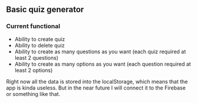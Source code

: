 ## Basic quiz generator

### Current functional
- Ability to create quiz
- Ability to delete quiz
- Ability to create as many questions as you want (each quiz required at least 2 questions)
- Ability to create as many options as you want (each question required at least 2 options)

Right now all the data is stored into the localStorage, which means that the app is kinda useless. But in the near future I will connect it to the Firebase or something like that.